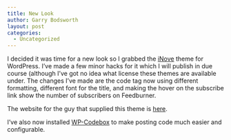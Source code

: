 ```yaml
---
title: New Look
author: Garry Bodsworth
layout: post
categories:
  - Uncategorized
---
```

I decided it was time for a new look so I grabbed the [iNove][1] theme for WordPress. I&#8217;ve made a few minor hacks for it which I will publish in due course (although I&#8217;ve got no idea what license these themes are available under. The changes I&#8217;ve made are the code tag now using different formatting, different font for the title, and making the hover on the subscribe link show the number of subscribers on Feedburner.

The website for the guy that supplied this theme is [here][2].

I&#8217;ve also now installed [WP-Codebox][3] to make posting code much easier and configurable.

 [1]: http://wordpress.org/extend/themes/inove
 [2]: http://www.neoease.com/
 [3]: http://wordpress.org/extend/plugins/wp-codebox/